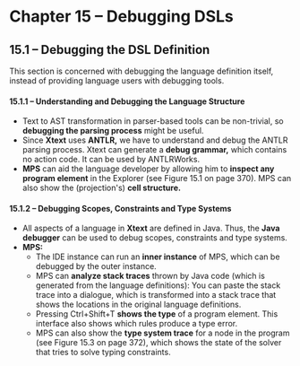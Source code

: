 # Chapter 15 – Debugging DSLs



## 15.1 – Debugging the DSL Definition

This section is concerned with debugging the language definition itself, instead of providing language users with debugging tools.

#### 15.1.1 – Understanding and Debugging the Language Structure

- Text to AST transformation in parser-based tools can be non-trivial, so **debugging the parsing process** might be useful.
- Since **Xtext** uses **ANTLR,** we have to understand and debug the ANTLR parsing process. Xtext can generate a **debug grammar,** which contains no action code. It can be used by ANTLRWorks.
- **MPS** can aid the language developer by allowing him to **inspect any program element** in the Explorer (see Figure 15.1 on page 370). MPS can also show the (projection's) **cell structure.** 

#### 15.1.2 – Debugging Scopes, Constraints and Type Systems

- All aspects of a language in **Xtext** are defined in Java. Thus, the **Java debugger** can be used to debug scopes, constraints and type systems.
- **MPS:**
  - The IDE instance can run an **inner instance** of MPS, which can be debugged by the outer instance.
  - MPS can **analyze stack traces** thrown by Java code (which is generated from the language definitions): You can paste the stack trace into a dialogue, which is transformed into a stack trace that shows the locations in the original language definitions.
  - Pressing Ctrl+Shift+T **shows the type** of a program element. This interface also shows which rules produce a type error.
  - MPS can also show the **type system trace** for a node in the program (see Figure 15.3 on page 372), which shows the state of the solver that tries to solve typing constraints.

